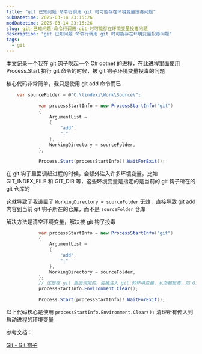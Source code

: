 ```yaml
---
title: "git 已知问题 命令行调用 git 时可能存在环境变量投毒问题"
pubDatetime: 2025-03-14 23:15:26
modDatetime: 2025-03-14 23:15:26
slug: git-已知问题-命令行调用-git-时可能存在环境变量投毒问题
description: "git 已知问题 命令行调用 git 时可能存在环境变量投毒问题"
tags:
  - git
---
```





本文记录一个我在 git 钩子唤起一个 C# dotnet 的进程，在此进程里面使用 Process.Start 执行 git 命令的时候，被 git 钩子环境变量投毒的问题

<!--more-->


<!-- CreateTime:2025/03/15 07:15:26 -->

<!-- 发布 -->
<!-- 博客 -->

核心代码非常简单，我只是使用 git add 命令而已

```csharp
    var sourceFolder = @"C:\lindexi\Work\Source\";

            var processStartInfo = new ProcessStartInfo("git")
            {
                ArgumentList =
                {
                    "add",
                    "."
                },
                WorkingDirectory = sourceFolder,
            };

            Process.Start(processStartInfo)!.WaitForExit();
```

在 git 钩子里面调起进程的时候，会额外注入许多环境变量，比如 GIT_INDEX_FILE 和 GIT_DIR 等，这些环境变量是指定的是当前的 git 钩子所在的 git 仓库的

这就导致了我设置了 `WorkingDirectory = sourceFolder` 无效，直接导致 git add 内容到当前 git 钩子所在的仓库，而不是 `sourceFolder` 仓库

解决方法是清空环境变量，解决被 git 钩子投毒

```csharp
            var processStartInfo = new ProcessStartInfo("git")
            {
                ArgumentList =
                {
                    "add",
                    "."
                },
                WorkingDirectory = sourceFolder,
            };
            // 这是在 git 里面调用的，会被注入 git 的环境变量，从而被投毒，如 GIT_INDEX_FILE GIT_DIR 等，导致加入的文件不是在要求的路径
            processStartInfo.Environment.Clear();

            Process.Start(processStartInfo)!.WaitForExit();
```

以上代码核心是使用 `processStartInfo.Environment.Clear();` 清理所有传入到启动进程的环境变量

参考文档：

[Git - Git 钩子](https://git-scm.com/book/zh/v2/%E8%87%AA%E5%AE%9A%E4%B9%89-Git-Git-%E9%92%A9%E5%AD%90 )
